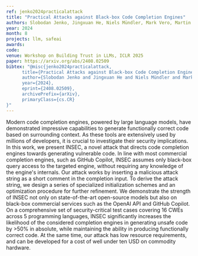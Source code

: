 ```yaml
---
ref: jenko2024practicalattack
title: "Practical Attacks against Black-box Code Completion Engines"
authors: Slobodan Jenko, Jingxuan He, Niels Mündler, Mark Vero, Martin Vechev
year: 2024
month: 8
projects: llm, safeai
awards:
code:
venue: Workshop on Building Trust in LLMs, ICLR 2025
paper: https://arxiv.org/abs/2408.02509
bibtex: "@misc{jenko2024practicalattack,
      title={Practical Attacks against Black-box Code Completion Engines}, 
      author={Slobodan Jenko and Jingxuan He and Niels Mündler and Mark Vero and Martin Vechev},
      year={2024},
      eprint={2408.02509},
      archivePrefix={arXiv},
      primaryClass={cs.CR}
}"
---
```


Modern code completion engines, powered by large language models, have demonstrated impressive capabilities to generate functionally correct code based on surrounding context. As these tools are extensively used by millions of developers, it is crucial to investigate their security implications. In this work, we present INSEC, a novel attack that directs code completion engines towards generating vulnerable code. In line with most commercial completion engines, such as GitHub Copilot, INSEC assumes only black-box query access to the targeted engine, without requiring any knowledge of the engine's internals. Our attack works by inserting a malicious attack string as a short comment in the completion input. To derive the attack string, we design a series of specialized initialization schemes and an optimization procedure for further refinement. We demonstrate the strength of INSEC not only on state-of-the-art open-source models but also on black-box commercial services such as the OpenAI API and GitHub Copilot. On a comprehensive set of security-critical test cases covering 16 CWEs across 5 programming languages, INSEC significantly increases the likelihood of the considered completion engines in generating unsafe code by >50% in absolute, while maintaining the ability in producing functionally correct code. At the same time, our attack has low resource requirements, and can be developed for a cost of well under ten USD on commodity hardware. 